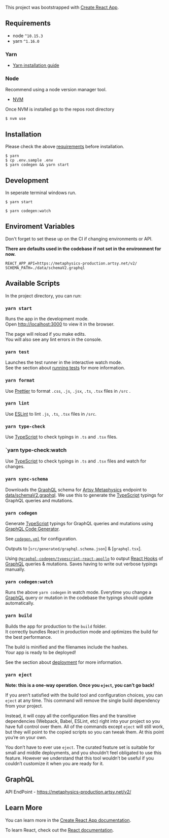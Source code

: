 This project was bootstrapped with [Create React App](https://github.com/facebook/create-react-app).

## Requirements

- node `^10.15.3`
- yarn `^1.16.0`

### Yarn

- [Yarn installation guide](https://yarnpkg.com/en/docs/install)

### Node

Recommend using a node version manager tool.

- [NVM](https://github.com/creationix/nvm#install-script)

Once NVM is installed go to the repos root directory

```
$ nvm use
```

## Installation

Please check the above [requirements](#Requirements) before installation.

```
$ yarn
$ cp .env.sample .env
$ yarn codegen && yarn start
```

## Development

In seperate terminal windows run.

```
$ yarn start
```

```
$ yarn codegen:watch
```

## Enviroment Variables

Don't forget to set these up on the CI if changing environments or API.

**There are defaults used in the codebase if not set in the environment for now.**

```
REACT_APP_API=https://metaphysics-production.artsy.net/v2/
SCHEMA_PATH=./data/schemaV2.graphql
```

## Available Scripts

In the project directory, you can run:

### `yarn start`

Runs the app in the development mode.<br>
Open [http://localhost:3000](http://localhost:3000) to view it in the browser.

The page will reload if you make edits.<br>
You will also see any lint errors in the console.

### `yarn test`

Launches the test runner in the interactive watch mode.<br>
See the section about [running tests](https://facebook.github.io/create-react-app/docs/running-tests) for more information.

### `yarn format`

Use [Prettier] to format `.css`, `.js`, `.jsx`, `.ts`, `.tsx` files in `/src` .

### `yarn lint`

Use [ESLint] to lint `.js`, `.ts`, `.tsx` files in `/src`.

### `yarn type-check`

Use [TypeScript] to check typings in `.ts` and `.tsx` files.

### `yarn type-check:watch

Use [TypeScript] to check typings in `.ts` and `.tsx` files and watch for changes.

### `yarn sync-schema`

Downloads the [GraphQL] schema for [Artsy Metaphysics] endpoint to [data/schemaV2.graphql]. We use this to generate the [TypeScript] typings for GraphQL queries and mutations.

### `yarn codegen`

Generate [TypeScript] typings for GraphQL queries and mutations using [GraphQL Code Generator].

See [`codegen.yml`] for configuration.

Outputs to [`src/generated/graphql.schema.json`] & [`graphql.tsx`].

Using [`@graphql-codegen/typescript-react-apollo`] to output [React Hooks] of [GraphQL] queries & mutations. Saves having to write out verbose typings manually.

### `yarn codegen:watch`

Runs the above `yarn codegen` in watch mode. Everytime you change a [GraphQL] query or mutation in the codebase the typings should update automatically.

### `yarn build`

Builds the app for production to the `build` folder.<br>
It correctly bundles React in production mode and optimizes the build for the best performance.

The build is minified and the filenames include the hashes.<br>
Your app is ready to be deployed!

See the section about [deployment](https://facebook.github.io/create-react-app/docs/deployment) for more information.

### `yarn eject`

**Note: this is a one-way operation. Once you `eject`, you can’t go back!**

If you aren’t satisfied with the build tool and configuration choices, you can `eject` at any time. This command will remove the single build dependency from your project.

Instead, it will copy all the configuration files and the transitive dependencies (Webpack, Babel, ESLint, etc) right into your project so you have full control over them. All of the commands except `eject` will still work, but they will point to the copied scripts so you can tweak them. At this point you’re on your own.

You don’t have to ever use `eject`. The curated feature set is suitable for small and middle deployments, and you shouldn’t feel obligated to use this feature. However we understand that this tool wouldn’t be useful if you couldn’t customize it when you are ready for it.

## GraphQL

API EndPoint - https://metaphysics-production.artsy.net/v2/

## Learn More

You can learn more in the [Create React App documentation](https://facebook.github.io/create-react-app/docs/getting-started).

To learn React, check out the [React documentation](https://reactjs.org/).

[prettier]: https://prettier.io
[eslint]: https://eslint.org
[artsy metaphysics]: https://github.com/artsy/metaphysics
[graphql]: https://graphql.org
[data/schemav2.graphql]: ./data/schemaV2.graphql
[typescript]: https://www.typescriptlang.org
[graphql code generator]: https://graphql-code-generator.com
[`codegen.yml`]: ./codegen.yml
[`@graphql-codegen/typescript-react-apollo`]: https://graphql-code-generator.com/docs/plugins/typescript-react-apollo
[react hooks]: https://reactjs.org/docs/hooks-intro.html
